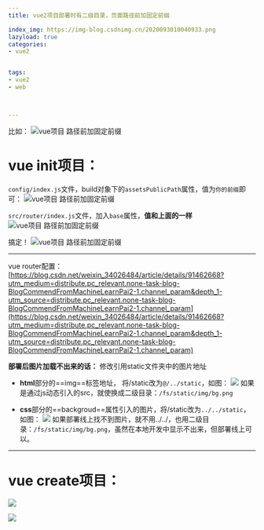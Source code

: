 ```yaml
---
title: vue2项目部署时有二级目录，页面路径前加固定前缀

index_img: https://img-blog.csdnimg.cn/2020093010040933.png
lazyload: true
categories:
- vue2


tags:
- vue2
- web



---
```






比如：
![vue项目 路径前加固定前缀](https://img-blog.csdnimg.cn/2020093010040933.png#pic_center)

# vue init项目：
`config/index.js`文件，build对象下的`assetsPublicPath`属性，值为`你的前缀`即可：
![vue项目 路径前加固定前缀](https://img-blog.csdnimg.cn/20200930100504738.png#pic_center)

`src/router/index.js`文件，加入`base`属性，**值和上面的一样**
![vue项目 路径前加固定前缀](https://img-blog.csdnimg.cn/20200930100648858.png#pic_center)


搞定！
![vue项目 路径前加固定前缀](https://img-blog.csdnimg.cn/20200930100954146.gif#pic_center)

---

vue router配置：[https://blog.csdn.net/weixin_34026484/article/details/91462668?utm_medium=distribute.pc_relevant.none-task-blog-BlogCommendFromMachineLearnPai2-1.channel_param&depth_1-utm_source=distribute.pc_relevant.none-task-blog-BlogCommendFromMachineLearnPai2-1.channel_param](https://blog.csdn.net/weixin_34026484/article/details/91462668?utm_medium=distribute.pc_relevant.none-task-blog-BlogCommendFromMachineLearnPai2-1.channel_param&depth_1-utm_source=distribute.pc_relevant.none-task-blog-BlogCommendFromMachineLearnPai2-1.channel_param)


**部署后图片加载不出来的话：** 修改引用static文件夹中的图片地址
- **html**部分的==img==标签地址， 将/static改为`@/../static`，如图：
 ![](https://img-blog.csdnimg.cn/20201022162135252.png)
  如果是通过js动态引入的src，就使换成二级目录：`/fs/static/img/bg.png`


- **css**部分的==backgroud==属性引入的图片，将/static改为`../../static`，如图：
![](https://img-blog.csdnimg.cn/20201022162139227.png)
如果部署线上找不到图片，就不用../../，也用二级目录：`/fs/static/img/bg.png`，虽然在本地开发中显示不出来，但部署线上可以。



---

# vue create项目：
![](https://img-blog.csdnimg.cn/d86a67af38244b27a71e2a558b782ea1.png)

![](https://img-blog.csdnimg.cn/996b8a27f48d4a35a65a77b77cd9083a.png)
